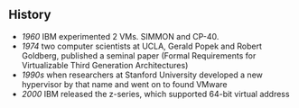 ## History
- *1960* IBM experimented 2 VMs. SIMMON and CP-40.
- *1974* two computer scientists at UCLA, Gerald Popek and Robert Goldberg, published a seminal paper (Formal Requirements for Virtualizable Third Generation Architectures)
- *1990s* when researchers at Stanford University developed a new hypervisor by that name and went on to found VMware
- *2000* IBM released the z-series, which supported 64-bit virtual address
